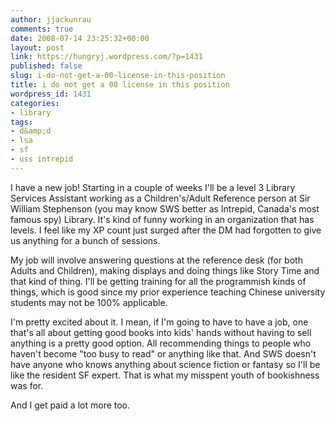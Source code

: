 ```yaml
---
author: jjackunrau
comments: true
date: 2008-07-14 23:25:32+00:00
layout: post
link: https://hungryj.wordpress.com/?p=1431
published: false
slug: i-do-not-get-a-00-license-in-this-position
title: i do not get a 00 license in this position
wordpress_id: 1431
categories:
- library
tags:
- d&amp;d
- lsa
- sf
- uss intrepid
---
```


I have a new job! Starting in a couple of weeks I'll be a level 3 Library Services Assistant working as a Children's/Adult Reference person at Sir William Stephenson (you may know SWS better as Intrepid, Canada's most famous spy) Library. It's kind of funny working in an organization that has levels. I feel like my XP count just surged after the DM had forgotten to give us anything for a bunch of sessions.

My job will involve answering questions at the reference desk (for both Adults and Children), making displays and doing things like Story Time and that kind of thing. I'll be getting training for all the programmish kinds of things, which is good since my prior experience teaching Chinese university students may not be 100% applicable.

I'm pretty excited about it. I mean, if I'm going to have to have a job, one that's all about getting good books into kids' hands without having to sell anything is a pretty good option. All recommending things to people who haven't become "too busy to read" or anything like that. And SWS doesn't have anyone who knows anything about science fiction or fantasy so I'll be like the resident SF expert. That is what my misspent youth of bookishness was for.

And I get paid a lot more too.
